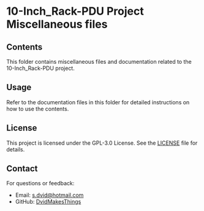 # 10-Inch_Rack-PDU Project Miscellaneous files

## Contents
This folder contains miscellaneous files and documentation related to the 10-Inch_Rack-PDU project.

## Usage
Refer to the documentation files in this folder for detailed instructions on how to use the contents.

## License
This project is licensed under the GPL-3.0 License. See the [LICENSE](LICENSE) file for details.

## Contact
For questions or feedback:
- Email: [s.dvid@hotmail.com](mailto:s.dvid@hotmail.com)
- GitHub: [DvidMakesThings](https://github.com/DvidMakesThings)
